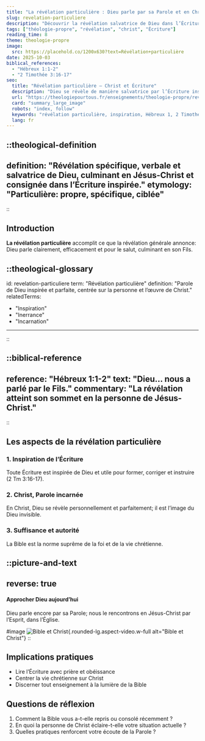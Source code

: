 ```yaml
---
title: "La révélation particulière : Dieu parle par sa Parole et en Christ"
slug: revelation-particuliere
description: "Découvrir la révélation salvatrice de Dieu dans l’Écriture et l’incarnation de Jésus-Christ."
tags: ["théologie-propre", "révélation", "christ", "Écriture"]
reading_time: 8
theme: theologie-propre
image:
  src: https://placehold.co/1200x630?text=Révélation+particulière
date: 2025-10-03
biblical_references:
  - "Hébreux 1:1-2"
  - "2 Timothée 3:16-17"
seo:
  title: "Révélation particulière — Christ et Écriture"
  description: "Dieu se révèle de manière salvatrice par l’Écriture inspirée et ultimement en Jésus-Christ (Hébreux 1, 2 Timothée 3)."
  url: "https://theologiepourtous.fr/enseignements/theologie-propre/revelation-particuliere"
  card: "summary_large_image"
  robots: "index, follow"
  keywords: "révélation particulière, inspiration, Hébreux 1, 2 Timothée 3, incarnation"
  lang: fr
---
```


::theological-definition
---
definition: "Révélation spécifique, verbale et salvatrice de Dieu, culminant en Jésus-Christ et consignée dans l’Écriture inspirée."
etymology: "Particulière: propre, spécifique, ciblée"
---
::

## Introduction

<theological-glossary-anchor term="revelation-particuliere">**La révélation particulière**</theological-glossary-anchor> accomplit ce que la révélation générale annonce: Dieu parle clairement, efficacement et pour le salut, culminant en son Fils.

::theological-glossary
---
id: revelation-particuliere
term: "Révélation particulière"
definition: "Parole de Dieu inspirée et parfaite, centrée sur la personne et l’œuvre de Christ."
relatedTerms:
  - "Inspiration"
  - "Inerrance"
  - "Incarnation"
---
::

::biblical-reference
---
reference: "Hébreux 1:1-2"
text: "Dieu... nous a parlé par le Fils."
commentary: "La révélation atteint son sommet en la personne de Jésus-Christ."
---
::

## Les aspects de la révélation particulière

### 1. Inspiration de l’Écriture
Toute Écriture est inspirée de Dieu et utile pour former, corriger et instruire (2 Tm 3:16-17).

### 2. Christ, Parole incarnée
En Christ, Dieu se révèle personnellement et parfaitement; il est l’image du Dieu invisible.

### 3. Suffisance et autorité
La Bible est la norme suprême de la foi et de la vie chrétienne.

::picture-and-text
---
reverse: true
---
#### Approcher Dieu aujourd’hui
Dieu parle encore par sa Parole; nous le rencontrons en Jésus-Christ par l’Esprit, dans l’Église.

#image
![Bible et Christ](https://placehold.co/1200x630?text=Bible+et+Christ){.rounded-lg.aspect-video.w-full alt="Bible et Christ"}
::

## Implications pratiques
- Lire l’Écriture avec prière et obéissance
- Centrer la vie chrétienne sur Christ
- Discerner tout enseignement à la lumière de la Bible

## Questions de réflexion
1. Comment la Bible vous a-t-elle repris ou consolé récemment ?
2. En quoi la personne de Christ éclaire-t-elle votre situation actuelle ?
3. Quelles pratiques renforcent votre écoute de la Parole ?
